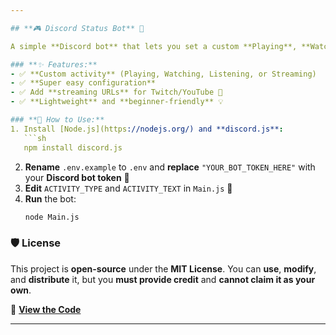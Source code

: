 ```yaml
---

## **🎮 Discord Status Bot** 🚀

A simple **Discord bot** that lets you set a custom **Playing**, **Watching**, **Listening**, or **Streaming** status. It's super easy to use, and you can **edit** the bot’s presence with just a few tweaks! 🎉

### **✨ Features:**
- ✅ **Custom activity** (Playing, Watching, Listening, or Streaming)  
- ✅ **Super easy configuration**  
- ✅ Add **streaming URLs** for Twitch/YouTube 🎥  
- ✅ **Lightweight** and **beginner-friendly** 💡  

### **🔧 How to Use:**
1. Install [Node.js](https://nodejs.org/) and **discord.js**:  
   ```sh
   npm install discord.js
   ```
2. **Rename** `.env.example` to `.env` and **replace** `"YOUR_BOT_TOKEN_HERE"` with your **Discord bot token** 🔑  
3. **Edit** `ACTIVITY_TYPE` and `ACTIVITY_TEXT` in `Main.js` 💬  
4. **Run** the bot:  
   ```sh
   node Main.js
   ```

### **🛡️ License**  
This project is **open-source** under the **MIT License**. You can **use**, **modify**, and **distribute** it, but you **must provide credit** and **cannot claim it as your own**.

🔗 **[View the Code](https://github.com/K1z-Team/Discord-Status-Bot)**

---
```

